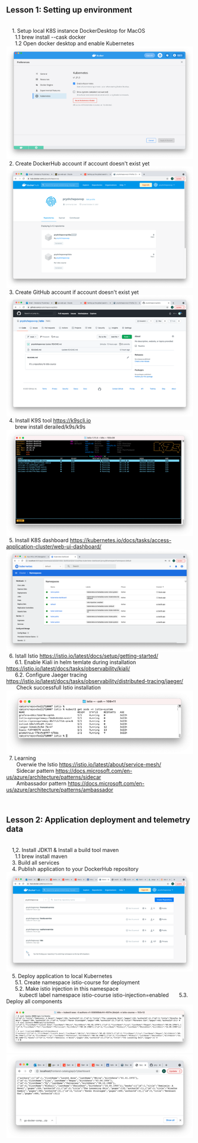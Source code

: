 &nbsp;&nbsp;<h2>Lesson 1: Setting up environment </h2><br>
&nbsp;&nbsp;&nbsp;&nbsp;1. Setup local K8S instance DockerDesktop for MacOS <br>
&nbsp;&nbsp;&nbsp;&nbsp;&nbsp;&nbsp;1.1 brew install --cask docker <br>
&nbsp;&nbsp;&nbsp;&nbsp;&nbsp;&nbsp;1.2 Open docker desktop and enable Kubernetes
![Screenshot](Lesson1/k8s_in_dd.png)
&nbsp;&nbsp;2. Create DockerHub account if account doesn't exist yet
![Screenshot](Lesson1/DockerHub.png)
&nbsp;&nbsp;3. Create GitHub account if account doesn't exist yet
![Screenshot](Lesson1/GitHub.png)
&nbsp;&nbsp;4. Install K9S tool https://k9scli.io <br>
&nbsp;&nbsp;&nbsp;&nbsp;&nbsp;&nbsp;brew install derailed/k9s/k9s <br>
![Screenshot](Lesson1/k9s.png)
&nbsp;&nbsp;5. Install K8S dashboard https://kubernetes.io/docs/tasks/access-application-cluster/web-ui-dashboard/ <br>
![Screenshot](Lesson1/K8S_dashboard.png)
&nbsp;&nbsp;6. Istall Istio https://istio.io/latest/docs/setup/getting-started/ <br>
&nbsp;&nbsp;&nbsp;&nbsp;&nbsp;&nbsp;6.1. Enable Kiali in helm temlate during installation https://istio.io/latest/docs/tasks/observability/kiali/ <br> 
&nbsp;&nbsp;&nbsp;&nbsp;&nbsp;&nbsp;6.2. Configure Jaeger tracing https://istio.io/latest/docs/tasks/observability/distributed-tracing/jaeger/ <br>
&nbsp;&nbsp;&nbsp;&nbsp;&nbsp;&nbsp; Check successfull Istio installation
![Screenshot](Lesson1/Istio.png)
&nbsp;&nbsp;7. Learning <br>
&nbsp;&nbsp;&nbsp;&nbsp;&nbsp;&nbsp; Overwie the Istio https://istio.io/latest/about/service-mesh/ <br>
&nbsp;&nbsp;&nbsp;&nbsp;&nbsp;&nbsp; Sidecar pattern https://docs.microsoft.com/en-us/azure/architecture/patterns/sidecar <br>
&nbsp;&nbsp;&nbsp;&nbsp;&nbsp;&nbsp; Ambassador pattern https://docs.microsoft.com/en-us/azure/architecture/patterns/ambassador 

&nbsp;&nbsp;<h2>Lesson 2: Application deployment and telemetry data </h2><br>
&nbsp;&nbsp;&nbsp;&nbsp;1,2. Install JDK11 &  Install a build tool maven <br>
&nbsp;&nbsp;&nbsp;&nbsp;&nbsp;&nbsp;1.1 brew install maven <br>
&nbsp;&nbsp;&nbsp;&nbsp;3. Build all services <br>
&nbsp;&nbsp;&nbsp;&nbsp;4. Publish application to your DockerHub repository <br>
![Screenshot](Lesson2/DockerHub.png)
&nbsp;&nbsp;&nbsp;&nbsp;5. Deploy application to  local Kubernetes <br>
&nbsp;&nbsp;&nbsp;&nbsp;&nbsp;&nbsp;5.1. Create namespace istio-course for deployment <br>
&nbsp;&nbsp;&nbsp;&nbsp;&nbsp;&nbsp;5.2. Make istio injection in this namespace <br>
&nbsp;&nbsp;&nbsp;&nbsp;&nbsp;&nbsp;&nbsp;&nbsp; kubectl label namespace istio-course istio-injection=enabled
&nbsp;&nbsp;&nbsp;&nbsp;&nbsp;&nbsp;5.3. Deploy all components <br>
![Screenshot](Lesson2/endpoints_check.png)
![Screenshot](Lesson2/localhost_check.png)